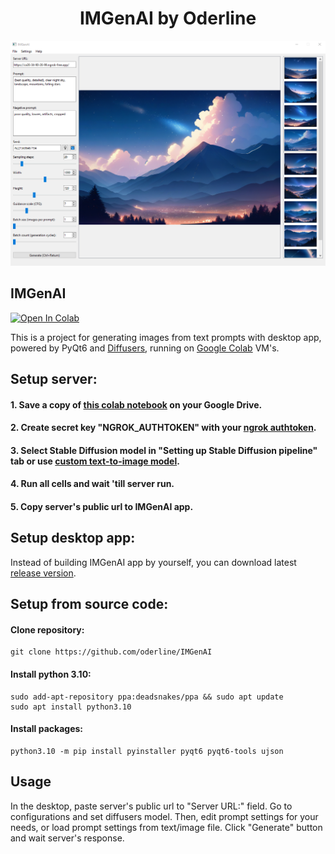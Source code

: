 <h1 align="center">IMGenAI by Oderline</h1>
<div align="center">
  <img src="demo.png" alt="IMGenAI">
</div>

## IMGenAI

[![Open In Colab](https://colab.research.google.com/assets/colab-badge.svg)](https://colab.research.google.com/drive/11qjb5gWBIqp7JOAZRlTBa_Oj-9r9ttFN?usp=sharing)

This is a project for generating images from text prompts with desktop app, powered by PyQt6 and [Diffusers](https://github.com/huggingface/diffusers), running on [Google Colab](https://colab.research.google.com/) VM's.

## Setup server:

#### 1. Save a copy of [this colab notebook](https://colab.research.google.com/drive/11qjb5gWBIqp7JOAZRlTBa_Oj-9r9ttFN?usp=sharing) on your Google Drive.

#### 2. Create secret key "NGROK_AUTHTOKEN" with your [ngrok authtoken](https://dashboard.ngrok.com/get-started/your-authtoken).

#### 3. Select Stable Diffusion model in "Setting up Stable Diffusion pipeline" tab or use [custom text-to-image model](https://huggingface.co/models?pipeline_tag=text-to-image&library=diffusers&sort=trending).

#### 4. Run all cells and wait 'till server run.

#### 5. Copy server's public url to IMGenAI app.

## Setup desktop app:

Instead of building IMGenAI app by yourself, you can download latest [release version](https://github.com/oderline/IMGenAI/releases).

## Setup from source code:

#### Clone repository:

~~~
git clone https://github.com/oderline/IMGenAI
~~~

#### Install python 3.10:

~~~
sudo add-apt-repository ppa:deadsnakes/ppa && sudo apt update
sudo apt install python3.10
~~~

#### Install packages:

~~~
python3.10 -m pip install pyinstaller pyqt6 pyqt6-tools ujson
~~~

## Usage

In the desktop, paste server's public url to "Server URL:" field. Go to configurations and set diffusers model. Then, edit prompt settings for your needs, or load prompt settings from text/image file. Click "Generate" button and wait server's response.
